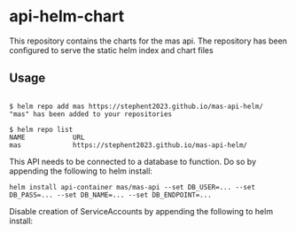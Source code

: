 # api-helm-chart
This repository contains the charts for the mas api.
The repository has been configured to serve the static helm index and chart files

## Usage

```

$ helm repo add mas https://stephent2023.github.io/mas-api-helm/
"mas" has been added to your repositories

$ helm repo list 
NAME           	URL                               
mas           	https://stephent2023.github.io/mas-api-helm/

```

This API needs to be connected to a database to function. Do so by appending the following to helm install:
```
helm install api-container mas/mas-api --set DB_USER=... --set DB_PASS=... --set DB_NAME=... --set DB_ENDPOINT=...
```

Disable creation of ServiceAccounts by appending the following to helm install:
```

```
